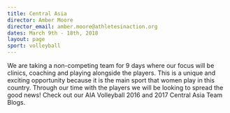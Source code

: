 ```yaml
---
title: Central Asia
director: Amber Moore
director_email: amber.moore@athletesinaction.org
dates: March 9th - 18th, 2018
layout: page
sport: volleyball
---
```

 We are taking a non-competing team for 9 days where our focus will be clinics, coaching and playing alongside the players. This is a unique and exciting opportunity because it is the main sport that women play in this country. Through our time with the players we will be looking to spread the good news! Check out our AIA Volleyball 2016 and 2017 Central Asia Team Blogs.